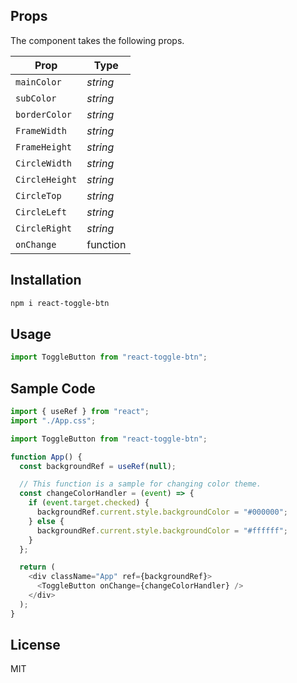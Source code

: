 ## Props

The component takes the following props.

| Prop           | Type     |
| -------------- | -------- |
| `mainColor`    | _string_ |
| `subColor`     | _string_ |
| `borderColor`  | _string_ |
| `FrameWidth`   | _string_ |
| `FrameHeight`  | _string_ |
| `CircleWidth`  | _string_ |
| `CircleHeight` | _string_ |
| `CircleTop`    | _string_ |
| `CircleLeft`   | _string_ |
| `CircleRight`  | _string_ |
| `onChange`     | function |

## Installation

```bash
npm i react-toggle-btn
```

## Usage

```javascript
import ToggleButton from "react-toggle-btn";
```

## Sample Code

```javascript
import { useRef } from "react";
import "./App.css";

import ToggleButton from "react-toggle-btn";

function App() {
  const backgroundRef = useRef(null);

  // This function is a sample for changing color theme.
  const changeColorHandler = (event) => {
    if (event.target.checked) {
      backgroundRef.current.style.backgroundColor = "#000000";
    } else {
      backgroundRef.current.style.backgroundColor = "#ffffff";
    }
  };

  return (
    <div className="App" ref={backgroundRef}>
      <ToggleButton onChange={changeColorHandler} />
    </div>
  );
}
```

## License

MIT
